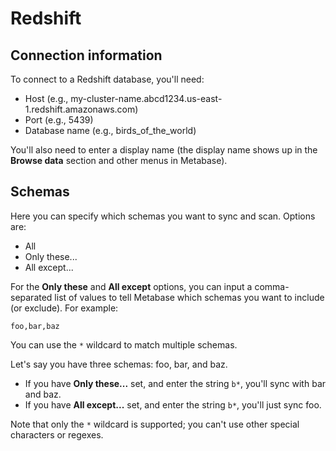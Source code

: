 # Redshift

## Connection information

To connect to a Redshift database, you'll need:

- Host (e.g., my-cluster-name.abcd1234.us-east-1.redshift.amazonaws.com)
- Port (e.g., 5439)
- Database name (e.g., birds_of_the_world)

You'll also need to enter a display name (the display name shows up in the **Browse data** section and other menus in Metabase).

## Schemas

Here you can specify which schemas you want to sync and scan. Options are:

- All
- Only these...
- All except...

For the **Only these** and **All except** options, you can input a comma-separated list of values to tell Metabase which schemas you want to include (or exclude). For example:

```
foo,bar,baz
```

You can use the `*` wildcard to match multiple schemas.

Let's say you have three schemas: foo, bar, and baz.

- If you have **Only these...** set, and enter the string `b*`, you'll sync with bar and baz.
- If you have **All except...** set, and enter the string `b*`, you'll just sync foo.

Note that only the `*` wildcard is supported; you can't use other special characters or regexes.

